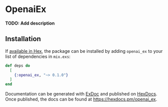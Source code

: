 # OpenaiEx

**TODO: Add description**

## Installation

If [available in Hex](https://hex.pm/docs/publish), the package can be installed
by adding `openai_ex` to your list of dependencies in `mix.exs`:

```elixir
def deps do
  [
    {:openai_ex, "~> 0.1.0"}
  ]
end
```

Documentation can be generated with [ExDoc](https://github.com/elixir-lang/ex_doc)
and published on [HexDocs](https://hexdocs.pm). Once published, the docs can
be found at <https://hexdocs.pm/openai_ex>.

